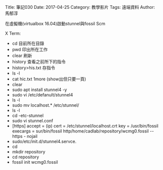Title: 筆記030
Date: 2017-04-25
Category: 教學影片
Tags: 遠端資料
Author: 馬郁淳



在虛擬機(virtualbox 16.04)啟動stunnel與fossil Scm

X Term:
- cd 目前所在目錄
- pwd 印出所在工作
- clear 刷新
- history 查看之前所下的指令
- history>his.txt 存指令
- ls -l
- cat hic.txt 1more (show出但只要一頁)
- clear
- sudo apt install stunnel4 -y
- sudo vi /etc/defanult/stunnel4
- ls -l
- sudo mv localhost.* /etc/stunnel/
- ls -l
- cd -etc-stunnel
- sudo vi stunnel.conf
- [https]
  accept = (ip)
  cert = /etc/stunnel/localhost.crt
  key = /usr/bin/fossil
  execargs = sur/bin/fossil http/home/cadlab/repository/wcmg0.fossil -- https - nojail
- sudo/etc/init.d/stunnel4.servce.
- cd
- mkdir repository
- cd repository
- fossil init wcmg0.fossil